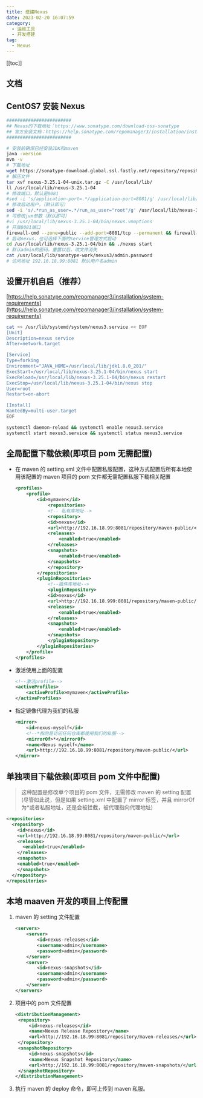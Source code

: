 ```yaml
---
title: 搭建Nexus
date: 2023-02-20 16:07:59
category: 
  - 运维工具
  - 开发搭建
tag: 
  - Nexus
---
```


<!-- more -->

[[toc]]

## 文档

## CentOS7 安装 Nexus

```bash
########################
## Nexus的下载地址：https://www.sonatype.com/download-oss-sonatype
## 官方安装文档：https://help.sonatype.com/repomanager3/installation/installation-methods
########################

# 安装前确保已经安装JDK和maven
java -version
mvn -v
# 下载地址
wget https://sonatype-download.global.ssl.fastly.net/repository/repositoryManager/3/nexus-3.25.1-04-unix.tar.gz
# 解压文件
tar xvf nexus-3.25.1-04-unix.tar.gz -C /usr/local/lib/
ll /usr/local/lib/nexus-3.25.1-04
# 修改端口，默认是8081
#sed -i 's/application-port=.*/application-port=8081/g' /usr/local/lib/nexus-3.25.1-04/etc/nexus-default.properties
# 修改启动用户，（默认即可）
sed -i 's/.*run_as_user=.*/run_as_user="root"/g' /usr/local/lib/nexus-3.25.1-04/bin/nexus.rc
# 可修改jvm参数（默认即可）
#vi /usr/local/lib/nexus-3.25.1-04/bin/nexus.vmoptions
# 开放8081端口
firewall-cmd --zone=public --add-port=8081/tcp --permanent && firewall-cmd --reload
# 启动nexus，也可选择下面的service管理方式启动
cd /usr/local/lib/nexus-3.25.1-04/bin && ./nexus start
# 默认admin的密码，重置以后，改文件消失
cat /usr/local/lib/sonatype-work/nexus3/admin.password
# 访问地址 192.16.18.99:8081 默认用户名admin
```

## 设置开机自启（推荐）

[https://help.sonatype.com/repomanager3/installation/system-requirements](https://help.sonatype.com/repomanager3/installation/system-requirements)

```bash
cat >> /usr/lib/systemd/system/nexus3.service << EOF
[Unit]
Description=nexus service
After=network.target

[Service]
Type=forking
Environment="JAVA_HOME=/usr/local/lib/jdk1.8.0_201/"
ExecStart=/usr/local/lib/nexus-3.25.1-04/bin/nexus start
ExecReload=/usr/local/lib/nexus-3.25.1-04/bin/nexus restart
ExecStop=/usr/local/lib/nexus-3.25.1-04/bin/nexus stop
User=root
Restart=on-abort

[Install]
WantedBy=multi-user.target
EOF
```

```bash
systemctl daemon-reload && systemctl enable nexus3.service
systemctl start nexus3.service && systemctl status nexus3.service
```

## 全局配置下载依赖(即项目 pom 无需配置)

- 在 maven 的 setting.xml 文件中配置私服配置，这种方式配置后所有本地使用该配置的 maven 项目的 pom 文件都无需配置私服下载相关配置
  ```xml
  <profiles>
      <profile>
          <id>mymaven</id>
              <repositories>
              <!-- 私有库地址-->
              <repository>
              <id>nexus</id>
              <url>http://192.16.18.99:8081/repository/maven-public/</url>
              <releases>
                  <enabled>true</enabled>
              </releases>
              <snapshots>
                  <enabled>true</enabled>
              </snapshots>
              </repository>
          </repositories>
          <pluginRepositories>
              <!--插件库地址-->
              <pluginRepository>
              <id>nexus</id>
              <url>http://192.16.18.999:8081/repository/maven-public/</url>
              <releases>
                  <enabled>true</enabled>
              </releases>
              <snapshots>
                  <enabled>true</enabled>
              </snapshots>
              </pluginRepository>
          </pluginRepositories>
      </profile>
  </profiles>
  ```
- 激活使用上面的配置
  ```xml
  <!--激活profile-->
  <activeProfiles>
      <activeProfile>mymaven</activeProfile>
  </activeProfiles>
  ```
- 指定镜像代理为我们的私服
  ```xml
  <mirror>
      <id>nexus-myself</id>
      <!--*指的是访问任何仓库都使用我们的私服-->
      <mirrorOf>*</mirrorOf>
      <name>Nexus myself</name>
      <url>http://192.16.18.99:8081/repository/maven-public/</url>
  </mirror>
  ```

## 单独项目下载依赖(即项目 pom 文件中配置)

> 这种配置是修改单个项目的 pom 文件，无需修改 maven 的 setting 配置(尽管如此说，但是如果 setting.xml 中配置了 mirror 标签，并且 mirrorOf 为\*或者私服地址，还是会被拦截，被代理指向代理地址)

```xml
<repositories>
  <repository>
    <id>nexus</id>
    <url>http://192.16.18.99:8081/repository/maven-public/</url>
    <releases>
      <enabled>true</enabled>
    </releases>
    <snapshots>
    <enabled>true</enabled>
    </snapshots>
  </repository>
</repositories>
```

## 本地 maaven 开发的项目上传配置

1. maven 的 setting 文件配置
   ```xml
   <servers>
       <server>
           <id>nexus-releases</id>
           <username>admin</username>
           <password>admin</password>
       </server>
       <server>
           <id>nexus-snapshots</id>
           <username>admin</username>
           <password>admin</password>
       </server>
   </servers>
   ```
2. 项目中的 pom 文件配置
   ```xml
   <distributionManagement>
   	<repository>
   		<id>nexus-releases</id>
   		<name>Nexus Release Repository</name>
   		<url>http://192.16.18.99:8081/repository/maven-releases/</url>
   	</repository>
   	<snapshotRepository>
   		<id>nexus-snapshots</id>
   		<name>Nexus Snapshot Repository</name>
   		<url>http://192.16.18.99:8081/repository/maven-snapshots/</url>
   	</snapshotRepository>
   </distributionManagement>
   ```
3. 执行 maven 的 deploy 命令，即可上传到 maven 私服。
